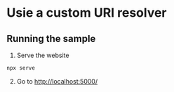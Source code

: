 # Usie a custom URI resolver


## Running the sample

1. Serve the website

```bash
npx serve
```

2. Go to [http://localhost:5000/](http://localhost:5000/)
